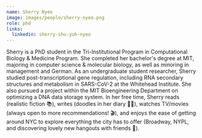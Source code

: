 ```yaml
---
name: Sherry Nyeo
image: images/people/sherry-nyeo.png
role: phd
links:
  linkedin: sherry-shu-yuh-nyeo
---
```


Sherry is a PhD student in the Tri-Institutional Program in Computational
Biology & Medicine Program. She completed her bachelor's degree at MIT,
majoring in computer science & molecular biology, as well as minoring in
management and German. As an undergraduate student researcher, Sherry studied
post-transcriptional gene regulation, including RNA secondary structures and
metabolism in SARS-CoV-2 at the Whitehead Institute. She also pursued a project within
the MIT Bioengineering Department on optimizing a DNA data storage system. In her free
time, Sherry reads (realistic fiction 📚), writes (doodles in her diary ✍🏼), watches
TV/movies (always open to more recommendations! 🎬), and enjoys the ease of getting
around NYC to explore everything the city has to offer (Broadway, NYPL, and
discovering lovely new hangouts with friends 🍜). 